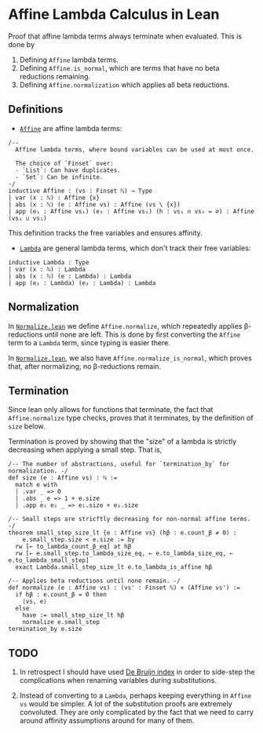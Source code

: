 # Affine Lambda Calculus in Lean

Proof that affine lambda terms always terminate when evaluated. This is done by
1. Defining `Affine` lambda terms.
2. Defining `Affine.is_normal`, which are terms that have no beta reductions remaining.
3. Defining `Affine.normalization` which applies all beta reductions.

## Definitions
- [`Affine`][1] are affine lambda terms:
```lean
/--
  Affine lambda terms, where bound variables can be used at most once.

  The choice of `Finset` over:
  - `List`: Can have duplicates.
  - `Set`: Can be infinite.
-/
inductive Affine : (vs : Finset ℕ) → Type
| var (x : ℕ) : Affine {x}
| abs (x : ℕ) (e : Affine vs) : Affine (vs \ {x})
| app (e₁ : Affine vs₁) (e₂ : Affine vs₂) (h : vs₁ ∩ vs₂ = ∅) : Affine (vs₁ ∪ vs₂)
```
This definition tracks the free variables and ensures affinity.

- [`Lambda`][2] are general lambda terms, which don't track their free variables:
```lean
inductive Lambda : Type
| var (x : ℕ) : Lambda
| abs (x : ℕ) (e : Lambda) : Lambda
| app (e₁ : Lambda) (e₂ : Lambda) : Lambda
```

## Normalization
In [`Normalize.lean`][3] we define `Affine.normalize`, which repeatedly applies
β-reductions until none are left. This is done by first converting the `Affine` term
to a `Lambda` term, since typing is easier there.

In [`Normalize.lean`][3], we also have `Affine.normalize_is_normal`, which proves that,
after normalizing, no β-reductions remain.

## Termination
Since lean only allows for functions that terminate, the fact that `Affine.normalize` type
checks, proves that it terminates, by the definition of `size` below.

Termination is proved by showing that the "size" of a lambda is strictly decreasing when
applying a small step. That is,
```lean
/-- The number of abstractions, useful for `termination_by` for normalization. -/
def size (e : Affine vs) : ℕ :=
  match e with
  | .var _ => 0
  | .abs _ e => 1 + e.size
  | .app e₁ e₂ _ => e₁.size + e₂.size

/-- Small steps are stricftly decreasing for non-normal affine terms. -/
theorem small_step_size_lt {e : Affine vs} (hβ : e.count_β ≠ 0) :
    e.small_step.size < e.size := by
  rw [← to_lambda_count_β_eq] at hβ
  rw [← e.small_step.to_lambda_size_eq, ← e.to_lambda_size_eq, ← e.to_lambda_small_step]
  exact Lambda.small_step_size_lt e.to_lambda_is_affine hβ

/-- Applies beta reductions until none remain. -/
def normalize (e : Affine vs) : (vs' : Finset ℕ) × (Affine vs') :=
  if hβ : e.count_β = 0 then
    ⟨vs, e⟩
  else
    have := small_step_size_lt hβ
    normalize e.small_step
termination_by e.size
```

## TODO
1. In retrospect I should have used [De Bruijn index][4] in order to side-step the complications
when renaming variables during substitutions.

2. Instead of converting to a `Lambda`, perhaps keeping everything in `Affine vs` would be
simpler. A lot of the substitution proofs are extremely convoluted. They are only complicated
by the fact that we need to carry around affinity assumptions around for many of them.

[1]: ./Affine/Affine.lean
[2]: ./Affine/Lambda.lean
[3]: ./Affine/Normalize.lean
[4]: https://en.wikipedia.org/wiki/De_Bruijn_index
